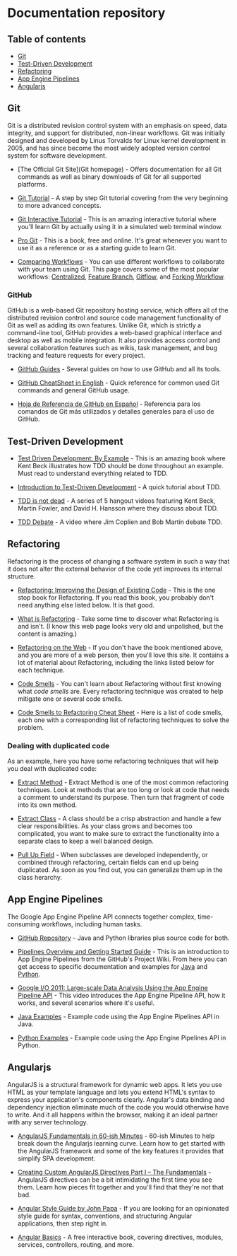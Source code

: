 # Documentation repository

## Table of contents

- [Git](#git)
- [Test-Driven Development](#test-driven-development)
- [Refactoring](#refactoring)
- [App Engine Pipelines](#app-engine-pipelines)
- [Angularjs](#angularjs)

## Git

Git is a distributed revision control system with an emphasis on speed, data integrity, and support for distributed, non-linear workflows. Git was initially designed and developed by Linus Torvalds for Linux kernel development in 2005, and has since become the most widely adopted version control system for software development.

* [The Official Git Site](Git homepage) - Offers documentation for all Git commands as well as binary downloads of Git for all supported platforms.

* [Git Tutorial](https://www.atlassian.com/git/tutorials/) - A step by step Git tutorial covering from the very beginning to more advanced concepts.

* [Git Interactive Tutorial](https://try.github.io/) - This is an amazing interactive tutorial where you'll learn Git by actually using it in a simulated web terminal window.

* [Pro Git](http://git-scm.com/book/en/v2) - This is a book, free and online. It's great whenever you want to use it as a reference or as a starting guide to learn Git. 

* [Comparing Workflows](https://www.atlassian.com/git/tutorials/comparing-workflows/) - You can use different workflows to collaborate with your team using Git. This page covers some of the most popular workflows: [Centralized](https://www.atlassian.com/git/tutorials/comparing-workflows/centralized-workflow), [Feature Branch](https://www.atlassian.com/git/tutorials/comparing-workflows/feature-branch-workflow), [Gitflow](https://www.atlassian.com/git/tutorials/comparing-workflows/gitflow-workflow), and [Forking Workflow](https://www.atlassian.com/git/tutorials/comparing-workflows/forking-workflow).

### GitHub

GitHub is a web-based Git repository hosting service, which offers all of the distributed revision control and source code management functionality of Git as well as adding its own features. Unlike Git, which is strictly a command-line tool, GitHub provides a web-based graphical interface and desktop as well as mobile integration. It also provides access control and several collaboration features such as wikis, task management, and bug tracking and feature requests for every project.

* [GitHub Guides](https://guides.github.com/) - Several guides on how to use GitHub and all its tools.

* [GitHub CheatSheet in English](https://training.github.com/kit/downloads/github-git-cheat-sheet.pdf) - Quick reference for common used Git commands and general GitHub usage.

* [Hoja de Referencia de GitHub en Español](https://training.github.com/kit/downloads/es/github-git-cheat-sheet.pdf) - Referencia para los comandos de Git más utilizados y detalles generales para el uso de GitHub.

## Test-Driven Development

* [Test Driven Development: By Example](http://www.amazon.com/Test-Driven-Development-Kent-Beck/dp/0321146530/ref=sr_1_1?ie=UTF8&qid=1430398587&sr=8-1&keywords=TDD) - This is an amazing book where Kent Beck illustrates how TDD should be done throughout an example. Must read to understand everything related to TDD.

* [Introduction to Test-Driven Development](http://agiledata.org/essays/tdd.html) - A quick tutorial about TDD.

* [TDD is not dead](https://blog.svpino.com/2014/05/15/tdd-is-not-dead) - A series of 5 hangout videos featuring Kent Beck, Martin Fowler, and  David H. Hansson where they discuss about TDD.

* [TDD Debate](https://www.youtube.com/watch?v=KtHQGs3zFAM) - A video where Jim Coplien and Bob Martin debate TDD. 

## Refactoring

Refactoring is the process of changing a software system in such a way that it does not alter the external behavior of the code yet improves its internal structure. 

* [Refactoring: Improving the Design of Existing Code](http://www.amazon.com/Refactoring-Improving-Design-Existing-Code/dp/0201485672/ref=sr_1_1?ie=UTF8&qid=1429640710&sr=8-1&keywords=refactoring) - This is the one stop book for Refactoring. If you read this book, you probably don't need anything else listed below. It is that good.

* [What is Refactoring](http://c2.com/cgi/wiki?WhatIsRefactoring) - Take some time to discover what Refactoring is and isn't. (I know this web page looks very old and unpolished, but the content is amazing.)

* [Refactoring on the Web](https://sourcemaking.com/refactoring) - If you don't have the book mentioned above, and you are more of a web person, then you'll love this site. It contains a lot of material about Refactoring, including the links listed below for each technique.

* [Code Smells](https://sourcemaking.com/refactoring/bad-smells-in-code) - You can't learn about Refactoring without first knowing what _code smells_ are. Every refactoring technique was created to help mitigate one or several code smells.

* [Code Smells to Refactoring Cheat Sheet](http://www.industriallogic.com/wp-content/uploads/2005/09/smellstorefactorings.pdf) - Here is a list of code smells, each one with a corresponding list of refactoring techniques to solve the problem.  

### Dealing with duplicated code
As an example, here you have some refactoring techniques that will help you deal with duplicated code:

* [Extract Method](https://sourcemaking.com/refactoring/extract-method) - Extract Method is one of the most common refactoring techniques. Look at methods that are too long or look at code that needs a comment to understand its purpose. Then turn that fragment of code into its own method.

* [Extract Class](https://sourcemaking.com/refactoring/extract-class) - A class should be a crisp abstraction and handle a few clear responsibilities. As your class grows and becomes too complicated, you want to make sure to extract the functionality into a separate class to keep a well balanced design.

* [Pull Up Field](https://sourcemaking.com/refactoring/pull-up-field) - When subclasses are developed independently, or combined through refactoring, certain fields can end up being duplicated. As soon as you find out, you can generalize them up in the class herarchy.


## App Engine Pipelines

The Google App Engine Pipeline API connects together complex, time-consuming workflows, including human tasks. 

* [GitHub Repository](https://github.com/GoogleCloudPlatform/appengine-pipelines) - Java and Python libraries plus source code for both.

* [Pipelines Overview and Getting Started Guide](https://github.com/GoogleCloudPlatform/appengine-pipelines/wiki) - This is an introduction to App Engine Pipelines from the GitHub's Project Wiki. From here you can get access to specific documentation and examples for [Java](https://github.com/GoogleCloudPlatform/appengine-pipelines/wiki/Java) and [Python](https://github.com/GoogleCloudPlatform/appengine-pipelines/wiki/Python).

* [Google I/O 2011: Large-scale Data Analysis Using the App Engine Pipeline API](https://www.youtube.com/watch?v=Rsfy_TYA2ZY) - This video introduces the App Engine Pipeline API, how it works, and several scenarios where it's useful.

* [Java Examples](https://github.com/GoogleCloudPlatform/appengine-pipelines/tree/master/java/example/src/com/google/appengine/tools/pipeline/demo) - Example code using the App Engine Pipelines API in Java.

* [Python Examples](https://github.com/GoogleCloudPlatform/appengine-pipelines/tree/master/python/demo) - Example code using the App Engine Pipelines API in Python.


## Angularjs

AngularJS is a structural framework for dynamic web apps. It lets you use HTML as your template language and lets you extend HTML's syntax to express your application's components clearly. Angular's data binding and dependency injection eliminate much of the code you would otherwise have to write. And it all happens within the browser, making it an ideal partner with any server technology.

* [AngularJS Fundamentals in 60-ish Minutes](http://weblogs.asp.net/dwahlin/video-tutorial-angularjs-fundamentals-in-60-ish-minutes) - 60-ish Minutes to help break down the Angularjs learning curve. Learn how to get started with the AngularJS framework and some of the key features it provides that simplify SPA development.

* [Creating Custom AngularJS Directives Part I – The Fundamentals](http://weblogs.asp.net/dwahlin/creating-custom-angularjs-directives-part-i-the-fundamentals) - AngularJS directives can be a bit intimidating the first time you see them. Learn how pieces fit together and you'll find that they're not that bad.

* [Angular Style Guide by John Papa](https://github.com/johnpapa/angular-styleguide) - If you are looking for an opinionated style guide for syntax, conventions, and structuring Angular applications, then step right in.

* [Angular Basics](http://www.angularjsbook.com/) - A free interactive book, covering directives, modules, services, controllers, routing, and more.

